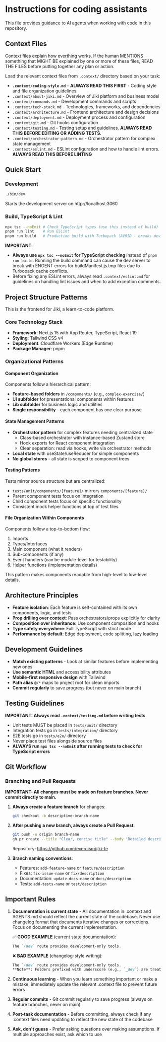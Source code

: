 # Instructions for coding assistants

This file provides guidance to AI agents when working with code in this repository.

## Context Files

Context files explain how everthing works. If the human MENTIONS something that MIGHT BE explained by one or more of these files, READ THE FILES before putting together any plan or action.

Load the relevant context files from `.context/` directory based on your task:

- **`.context/coding-style.md`** - **ALWAYS READ THIS FIRST** - Coding style and file organization guidelines
- `.context/about-jiki.md` - Overview of Jiki platform and business model
- `.context/commands.md` - Development commands and scripts
- `.context/tech-stack.md` - Technologies, frameworks, and dependencies
- `.context/architecture.md` - Frontend architecture and design decisions
- `.context/deployment.md` - Deployment process and configuration
- `.context/git.md` - Git hooks configuration
- `.context/testing.md` - Testing setup and guidelines. **ALWAYS READ THIS BEFORE EDITING OR ADDING TESTS.**
- `.context/orchestrator-pattern.md` - Orchestrator pattern for complex state management
- `.context/eslint.md` - ESLint configuration and how to handle lint errors. **ALWAYS READ THIS BEFORE LINTING**

## Quick Start

### Development

```bash
./bin/dev
```

Starts the development server on http://localhost:3060

### Build, TypeScript & Lint

```bash
npx tsc --noEmit # Check TypeScript types (use this instead of build)
pnpm run lint    # Run ESLint
pnpm run build   # Production build with Turbopack (AVOID - breaks dev server)
```

**IMPORTANT**:

- **Always use `npx tsc --noEmit` for TypeScript checking** instead of `pnpm run build`. Running the build command can cause the dev server to break with ENOENT errors for buildManifest.js.tmp files due to Turbopack cache conflicts.
- Before fixing any ESLint errors, always read `.context/eslint.md` for guidelines on handling lint issues and when to add exception comments.

## Project Structure Patterns

This is the frontend for Jiki, a learn-to-code platform.

### Core Technology Stack

- **Framework**: Next.js 15 with App Router, TypeScript, React 19
- **Styling**: Tailwind CSS v4
- **Deployment**: Cloudflare Workers (Edge Runtime)
- **Package Manager**: pnpm

### Organizational Patterns

#### Component Organization

Components follow a hierarchical pattern:

- **Feature-based folders** in `/components/` (e.g., `complex-exercise/`)
- **UI subfolder** for presentational components within features
- **Lib subfolder** for business logic and utilities
- **Single responsibility** - each component has one clear purpose

#### State Management Patterns

- **Orchestrator pattern** for complex features needing centralized state
  - Class-based orchestrator with instance-based Zustand store
  - Hook exports for React component integration
  - Clear separation: read via hooks, write via orchestrator methods
- **Local state** with useState/useReducer for simple components
- **No global stores** - all state is scoped to component trees

#### Testing Patterns

Tests mirror source structure but are centralized:

- `tests/unit/components/[feature]/` mirrors `components/[feature]/`
- Parent component tests focus on integration
- Child component tests focus on specific functionality
- Consistent mock helper functions at top of test files

#### File Organization Within Components

Components follow a top-to-bottom flow:

1. Imports
2. Types/Interfaces
3. Main component (what it renders)
4. Sub-components (if any)
5. Event handlers (can be module-level for testability)
6. Helper functions (implementation details)

This pattern makes components readable from high-level to low-level details.

## Architecture Principles

- **Feature isolation**: Each feature is self-contained with its own components, logic, and tests
- **Prop drilling over context**: Pass orchestrators/props explicitly for clarity
- **Composition over inheritance**: Use component composition and hooks
- **Type safety everywhere**: Full TypeScript with strict mode
- **Performance by default**: Edge deployment, code splitting, lazy loading

## Development Guidelines

- **Match existing patterns** - Look at similar features before implementing new ones
- **Use semantic HTML** and accessibility attributes
- **Mobile-first responsive design** with Tailwind
- **Path alias** `@/*` maps to project root for clean imports
- **Commit regularly** to save progress (but never on main branch)

## Testing Guidelines

**IMPORTANT: Always read `.context/testing.md` before writing tests**

- Unit tests MUST be placed in `tests/unit/` directory
- Integration tests go in `tests/integration/` directory
- E2E tests go in `tests/e2e/` directory
- Never place test files alongside source files
- **ALWAYS run `npx tsc --noEmit` after running tests to check for TypeScript errors**

## Git Workflow

### Branching and Pull Requests

**IMPORTANT: All changes must be made on feature branches. Never commit directly to main.**

1. **Always create a feature branch** for changes:

   ```bash
   git checkout -b descriptive-branch-name
   ```

2. **After pushing a new branch, always create a Pull Request**:

   ```bash
   git push -u origin branch-name
   gh pr create --title "Clear, concise title" --body "Detailed description of changes"
   ```

   Repository: https://github.com/exercism/jiki-fe

3. **Branch naming conventions**:
   - Features: `add-feature-name` or `feature/description`
   - Fixes: `fix-issue-name` or `fix/description`
   - Documentation: `update-docs-name` or `docs/description`
   - Tests: `add-tests-name` or `test/description`

## Important Rules

1. **Documentation is current state** - All documentation in .context and AGENTS.md should reflect the current state of the codebase. Never use changelog format that documents iterative changes or corrections. Focus on documenting the current implementation.

   ✅ **GOOD EXAMPLE** (current state documentation):

   ```markdown
   The `/dev` route provides development-only tools.
   ```

   ❌ **BAD EXAMPLE** (changelog-style writing):

   ```markdown
   The `/dev` route provides development-only tools.
   **Note**: Folders prefixed with underscore (e.g., `_dev`) are treated as private by Next.js and don't create routes, so we use `/dev` instead.
   ```

2. **Continuous learning** - When you learn something important or make a mistake, immediately update the relevant .context file to prevent future errors
3. **Regular commits** - Git commit regularly to save progress (always on feature branches, never on main)
4. **Post-task documentation** - Before committing, always check if any .context files need updating to reflect the new state of the codebase
5. **Ask, don't guess** - Prefer asking questions over making assumptions. If multiple approaches exist, ask which to use
